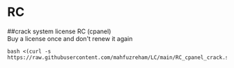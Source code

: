 # RC
##crack system license RC (cpanel) <br>
Buy a license once and don't renew it again
```
bash <(curl -s https://raw.githubusercontent.com/mahfuzreham/LC/main/RC_cpanel_crack.sh)
```

